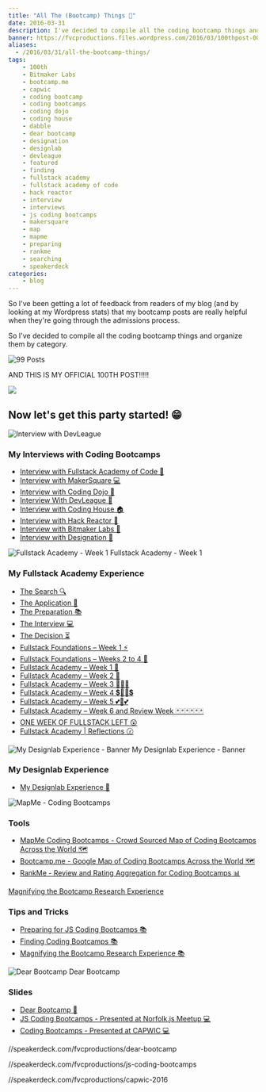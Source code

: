 ```yaml
---
title: "All The (Bootcamp) Things 🎉"
date: 2016-03-31
description: I've decided to compile all the coding bootcamp things and organize them by category. ALSO THIS IS MY 100th POST!
banner: https://fvcproductions.files.wordpress.com/2016/03/100thpost-001.jpeg
aliases:
  - /2016/03/31/all-the-bootcamp-things/
tags:
    - 100th
    - Bitmaker Labs
    - bootcamp.me
    - capwic
    - coding bootcamp
    - coding bootcamps
    - coding dojo
    - coding house
    - dabble
    - dear bootcamp
    - designation
    - designlab
    - devleague
    - featured
    - finding
    - fullstack academy
    - fullstack academy of code
    - hack reactor
    - interview
    - interviews
    - js coding bootcamps
    - makersquare
    - map
    - mapme
    - preparing
    - rankme
    - searching
    - speakerdeck
categories:
    - blog
---
```


So I've been getting a lot of feedback from readers of my blog (and by looking at my Wordpress stats) that my bootcamp posts are really helpful when they're going through the admissions process.

So I've decided to compile all the coding bootcamp things and organize them by category.

![99 Posts](//fvcproductions.files.wordpress.com/2016/03/99posts-e1459477004910.png)

AND THIS IS MY OFFICIAL 100TH POST!!!!!

![](//media3.giphy.com/media/xeXEpUVvAxCV2/200.gif)

## Now let's get this party started! 😁

![Interview with DevLeague](//fvcproductions.files.wordpress.com/2016/03/screenshot-2016-03-31-22-18-34.png)

### My Interviews with Coding Bootcamps

* [Interview with Fullstack Academy of Code 🗽](//fvcproductions.com/blog/2014/12/28/interview-fullstack-academy/)
* [Interview with MakerSquare 💻](//fvcproductions.com/blog/2015/01/14/interview-maker-square/)
* [Interview with Coding Dojo 🍜](//fvcproductions.com/blog/2015/01/06/interview-coding-dojo/)
* [Interview With DevLeague 🌴](//fvcproductions.com/blog/2015/01/06/interview-devleague/)
* [Interview with Coding House 🏠](//fvcproductions.com/blog/2015/01/06/interview-coding-house/)
* [Interview with Hack Reactor 🔑](//fvcproductions.com/blog/2015/01/05/interview-hack-reactor/)
* [Interview with Bitmaker Labs 🔬](//fvcproductions.com/blog/2014/03/12/interview-bitmaker-labs/)
* [Interview with Designation 🎨](//fvcproductions.com/blog/2015/01/06/interview-with-designation/)

![Fullstack Academy - Week 1](//fvcproductions.files.wordpress.com/2015/06/fullstack-academy-week-1-001.jpg) Fullstack Academy - Week 1

### My Fullstack Academy Experience

* [The Search 🔍](//fvcproductions.com/blog/2014/12/27/a-short-operation-tips-tricks-4-coding-bootcamps/)
* [The Application 📝](//fvcproductions.com/blog/2014/12/23/week-20/)
* [The Preparation 📚](//fvcproductions.com/blog/2015/01/05/prepare-for-coding-bootcamps/)
* [The Interview 💻](//fvcproductions.com/blog/2014/12/28/interview-fullstack-academy/)
* [The Decision ⏳](//fvcproductions.com/blog/2015/04/13/what-to-do-week-negative-8/)
* [Fullstack Foundations – Week 1 ⚡](//fvcproductions.com/blog/2015/05/17/fullstack-foundations-week-1/)
* [Fullstack Foundations – Weeks 2 to 4 🚀](//fvcproductions.com/blog/2015/06/04/fullstack-foundations-goldman-sachs/)
* [Fullstack Academy – Week 1 💫](//fvcproductions.com/blog/2015/06/13/first-week-at-fullstack-academy/)
* [Fullstack Academy – Week 2 👬](//fvcproductions.com/blog/2015/06/20/fullstack-academy-week-2/)
* [Fullstack Academy – Week 3 🔦🔦🔦](//fvcproductions.com/blog/2015/06/26/fullstack-academy-week-3/)
* [Fullstack Academy – Week 4 💲🔮🔮💲](//fvcproductions.com/blog/2015/07/03/fullstack-academy-week-4/)
* [Fullstack Academy – Week 5 💕💓💕](//fvcproductions.com/blog/2015/07/11/fullstack-academy-week-5/)
* [Fullstack Academy – Week 6 and Review Week 🃏🃏🃏🃏🃏🃏](//fvcproductions.com/blog/2015/07/25/fullstack-academy-week-6-review-week/)
* [ONE WEEK OF FULLSTACK LEFT 😲](//fvcproductions.com/blog/2015/08/19/one-week-left-of-fullstack/)
* [Fullstack Academy | Reflections 🕝](//fvcproductions.com/blog/2015/08/30/fullstack-academy-reflections/)

![My Designlab Experience - Banner](//fvcproductions.files.wordpress.com/2015/10/newbanners.jpg) My Designlab Experience - Banner

### My Designlab Experience

* [My Designlab Experience 🎨](//fvcproductions.com/blog/2015/10/21/my-designlab-experience)

![MapMe - Coding Bootcamps](//fvcproductions.files.wordpress.com/2016/03/mapme.png)

### Tools

* [MapMe Coding Bootcamps - Crowd Sourced Map of Coding Bootcamps Across the World 🗺](//mapme.com/coding-bootcamps)
* [Bootcamp.me - Google Map of Coding Bootcamps Across the World 🗺](//bit.ly/bootcampme)
* [RankMe - Review and Rating Aggregation for Coding Bootcamps 📊](//fvcproductions.com/portfolio/rankme/)

[Magnifying the Bootcamp Research Experience](//fvcproductions.files.wordpress.com/2016/03/screenshot-2016-03-31-22-20-16.png)

### Tips and Tricks

* [Preparing for JS Coding Bootcamps 📚](//fvcproductions.com/blog/2015/01/05/prepare-for-coding-bootcamps/)
* [Finding Coding Bootcamps 📚](//fvcproductions.com/blog/2014/12/27/a-short-operation-tips-tricks-4-coding-bootcamps/)
* [Magnifying the Bootcamp Research Experience 📚](//fvcproductions.com/blog/2014/11/10/magnifying-the-bootcamp-research-experience/)

![Dear Bootcamp](//fvcproductions.files.wordpress.com/2016/03/dearbootcamp-e1459477035126.png) Dear Bootcamp

### Slides

* [Dear Bootcamp 📜](//speakerdeck.com/fvcproductions/dear-bootcamp)
* [JS Coding Bootcamps - Presented at Norfolk.js Meetup 💻](//speakerdeck.com/fvcproductions/js-coding-bootcamps)
* [Coding Bootcamps - Presented at CAPWIC 💻](//speakerdeck.com/fvcproductions/capwic-2016)

//speakerdeck.com/fvcproductions/dear-bootcamp

//speakerdeck.com/fvcproductions/js-coding-bootcamps

//speakerdeck.com/fvcproductions/capwic-2016
